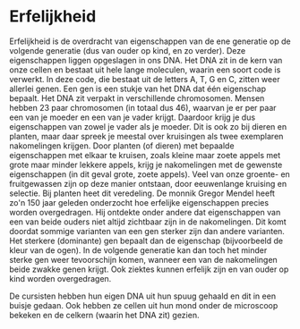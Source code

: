 # Erfelijkheid
Erfelijkheid is de overdracht van eigenschappen van de ene generatie op de volgende generatie (dus van ouder op kind, en zo verder). Deze eigenschappen liggen opgeslagen in ons DNA. Het DNA zit in de kern van onze cellen en bestaat uit hele lange moleculen, waarin een soort code is verwerkt. In deze code, die bestaat uit de letters A, T, G en C, zitten weer allerlei genen. Een gen is een stukje van het DNA dat één eigenschap bepaalt. Het DNA zit verpakt in verschillende chromosomen. Mensen hebben 23 paar chromosomen (in totaal dus 46), waarvan je er per paar een van je moeder en een van je vader krijgt. Daardoor krijg je dus eigenschappen van zowel je vader als je moeder. Dit is ook zo bij dieren en planten, maar daar spreek je meestal over kruisingen als twee exemplaren nakomelingen krijgen. Door planten (of dieren) met bepaalde eigenschappen met elkaar te kruisen, zoals kleine maar zoete appels met grote maar minder lekkere appels, krijg je nakomelingen met de gewenste eigenschappen (in dit geval grote, zoete appels). Veel van onze groente- en fruitgewassen zijn op deze manier ontstaan, door eeuwenlange kruising en selectie. Bij planten heet dit veredeling. De monnik Gregor Mendel heeft zo'n 150 jaar geleden onderzocht hoe erfelijke eigenschappen precies worden overgedragen. Hij ontdekte onder andere dat eigenschappen van een van beide ouders niet altijd zichtbaar zijn in de nakomelingen. Dit komt doordat sommige varianten van een gen sterker zijn dan andere varianten. Het sterkere (dominante) gen bepaalt dan de eigenschap (bijvoorbeeld de kleur van de ogen). In de volgende generatie kan dan toch het minder sterke gen weer tevoorschijn komen, wanneer een van de nakomelingen beide zwakke genen krijgt. Ook ziektes kunnen erfelijk zijn en van ouder op kind worden overgedragen.

De cursisten hebben hun eigen DNA uit hun spuug gehaald en dit in een buisje gedaan. Ook hebben ze cellen uit hun mond onder de microscoop bekeken en de celkern (waarin het DNA zit) gezien.
